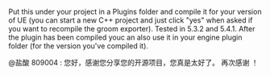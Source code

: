 Put this under your project in a Plugins folder and compile it for your version of UE (you can start a new C++ project and just click "yes" when asked if you want to recompile the groom exporter). Tested in 5.3.2 and 5.4.1. After the plugin has been compiled youc an also use it in your engine plugin folder (for the version you've compiled it).

@盐酸 809004 : 您好，感谢您分享您的开源项目，您真是太好了。
再次感谢 ！
